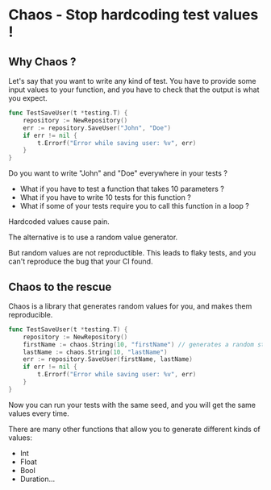 # Chaos - Stop hardcoding test values !

## Why Chaos ?

Let's say that you want to write any kind of test.
You have to provide some input values to your function, and you have to check that the output is what you expect.

```go 
func TestSaveUser(t *testing.T) {
    repository := NewRepository()
	err := repository.SaveUser("John", "Doe")
	if err != nil {
        t.Errorf("Error while saving user: %v", err)
    }
}
```

Do you want to write "John" and "Doe" everywhere in your tests ?

- What if you have to test a function that takes 10 parameters ?
- What if you have to write 10 tests for this function ?
- What if some of your tests require you to call this function in a loop ?

Hardcoded values cause pain.

The alternative is to use a random value generator.

But random values are not reproductible.
This leads to flaky tests, and you can't reproduce the bug that your CI found.

## Chaos to the rescue

Chaos is a library that generates random values for you, and makes them reproducible.

```go
func TestSaveUser(t *testing.T) {
    repository := NewRepository()
    firstName := chaos.String(10, "firstName") // generates a random string of length 10 with the seed "firstName"
    lastName := chaos.String(10, "lastName")
    err := repository.SaveUser(firstName, lastName)
    if err != nil {
        t.Errorf("Error while saving user: %v", err)
    }
}
```

Now you can run your tests with the same seed, and you will get the same values every time.

There are many other functions that allow you to generate different kinds of values: 
- Int
- Float
- Bool
- Duration...